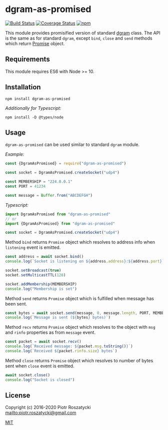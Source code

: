 # dgram-as-promised

<!-- markdownlint-disable MD013 -->

[![Build Status](https://secure.travis-ci.org/dex4er/js-dgram-as-promised.svg)](http://travis-ci.org/dex4er/js-dgram-as-promised) [![Coverage Status](https://coveralls.io/repos/github/dex4er/js-dgram-as-promised/badge.svg)](https://coveralls.io/github/dex4er/js-dgram-as-promised) [![npm](https://img.shields.io/npm/v/dgram-as-promised.svg)](https://www.npmjs.com/package/dgram-as-promised)

<!-- markdownlint-enable MD013 -->

This module provides promisified version of standard
[dgram](https://nodejs.org/api/dgram.html) class. The API is
the same as for standard `dgram`, except `bind`, `close` and `send` methods
which return
[Promise](https://developer.mozilla.org/en-US/docs/Web/JavaScript/Reference/Global_Objects/Promise)
object.

## Requirements

This module requires ES6 with Node >= 10.

## Installation

```shell
npm install dgram-as-promised
```

_Additionally for Typescript:_

```shell
npm install -D @types/node
```

## Usage

`dgram-as-promised` can be used similar to standard `dgram` module.

_Example:_

```js
const {DgramAsPromised} = require("dgram-as-promised")

const socket = DgramAsPromised.createSocket("udp4")

const MEMBERSHIP = "224.0.0.1"
const PORT = 41234

const message = Buffer.from("ABCDEFGH")
```

_Typescript:_

```ts
import DgramAsPromised from "dgram-as-promised"
// or
import {DgramAsPromised} from "dgram-as-promised"

const socket = DgramAsPromised.createSocket("udp4")
```

Method `bind` returns `Promise` object which resolves to address info when
`listening` event is emitted.

```js
const address = await socket.bind()
console.log(`Socket is listening on ${address.address}:${address.port}`)

socket.setBroadcast(true)
socket.setMulticastTTL(128)

socket.addMembership(MEMBERSHIP)
console.log("Membership is set")
```

Method `send` returns `Promise` object which is fulfilled when message has been
sent.

```js
const bytes = await socket.send(message, 0, message.length, PORT, MEMBERSHIP)
console.log(`Message is sent (${bytes} bytes)`)
```

Method `recv` returns `Promise` object which resolves to the object with `msg`
and `rinfo` properties as from `message` event.

```js
const packet = await socket.recv()
console.log(`Received message: ${packet.msg.toString()}`)
console.log(`Received ${packet.rinfo.size} bytes`)
```

Method `close` returns `Promise` object which resolves to number of bytes sent
when `close` event is emitted.

```js
await socket.close()
console.log("Socket is closed")
```

## License

Copyright (c) 2016-2020 Piotr Roszatycki <mailto:piotr.roszatycki@gmail.com>

[MIT](https://opensource.org/licenses/MIT)
